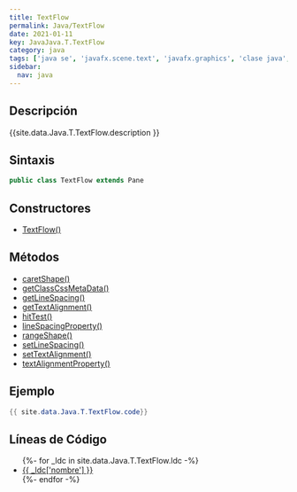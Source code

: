 ```yaml
---
title: TextFlow
permalink: Java/TextFlow
date: 2021-01-11
key: JavaJava.T.TextFlow
category: java
tags: ['java se', 'javafx.scene.text', 'javafx.graphics', 'clase java', 'JavaFX 8.0']
sidebar: 
  nav: java
---
```


## Descripción
{{site.data.Java.T.TextFlow.description }}

## Sintaxis
~~~java
public class TextFlow extends Pane
~~~

## Constructores
* [TextFlow()](/Java/TextFlow/TextFlow/)

## Métodos
* [caretShape()](/Java/TextFlow/caretShape)
* [getClassCssMetaData()](/Java/TextFlow/getClassCssMetaData)
* [getLineSpacing()](/Java/TextFlow/getLineSpacing)
* [getTextAlignment()](/Java/TextFlow/getTextAlignment)
* [hitTest()](/Java/TextFlow/hitTest)
* [lineSpacingProperty()](/Java/TextFlow/lineSpacingProperty)
* [rangeShape()](/Java/TextFlow/rangeShape)
* [setLineSpacing()](/Java/TextFlow/setLineSpacing)
* [setTextAlignment()](/Java/TextFlow/setTextAlignment)
* [textAlignmentProperty()](/Java/TextFlow/textAlignmentProperty)

## Ejemplo
~~~java
{{ site.data.Java.T.TextFlow.code}}
~~~

## Líneas de Código
<ul>
{%- for _ldc in site.data.Java.T.TextFlow.ldc -%}
   <li>
       <a href="{{_ldc['url'] }}">{{ _ldc['nombre'] }}</a>
   </li>
{%- endfor -%}
</ul>
